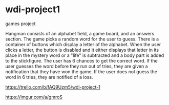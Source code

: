 # wdi-project1
games project


Hangman consists of an alphabet field, a game board, and an answers section.
The game picks a random word for the user to guess.
There is a container of buttons which display a letter of the alphabet.
When the user clicks a letter, the button is disabled and it either displays that letter in 
its place in the mystery word or a "life" is subtracted and a body part is added to the stickfigure.
The user has 6 chances to get the correct word.
If the user guesses the word before they run out of tries, they are given a notification that they have won the game.
If the user does not guess the word in 6 tries, they are notified of a loss.


https://trello.com/b/fAQ9Uzm5/wdi-project-1

https://imgur.com/a/gmroS
